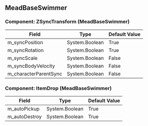 ## MeadBaseSwimmer

### Component: ZSyncTransform (MeadBaseSwimmer)

|Field|Type|Default Value|
|---|---|---|
|m_syncPosition|System.Boolean|True|
|m_syncRotation|System.Boolean|True|
|m_syncScale|System.Boolean|False|
|m_syncBodyVelocity|System.Boolean|False|
|m_characterParentSync|System.Boolean|False|

### Component: ItemDrop (MeadBaseSwimmer)

|Field|Type|Default Value|
|---|---|---|
|m_autoPickup|System.Boolean|True|
|m_autoDestroy|System.Boolean|True|

